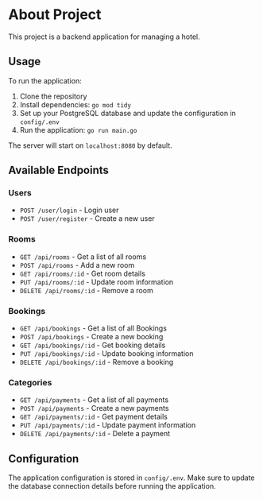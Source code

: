 # About Project

This project is a backend application for managing a hotel.

## Usage

To run the application:

1. Clone the repository
2. Install dependencies: `go mod tidy`
3. Set up your PostgreSQL database and update the configuration in `config/.env`
4. Run the application: `go run main.go`
   
The server will start on `localhost:8080` by default.

## Available Endpoints

### Users
- `POST /user/login` - Login user
- `POST /user/register` - Create a new user

### Rooms
- `GET /api/rooms` - Get a list of all rooms
- `POST /api/rooms` - Add a new room
- `GET /api/rooms/:id` - Get room details
- `PUT /api/rooms/:id` - Update room information
- `DELETE /api/rooms/:id` - Remove a room

### Bookings
- `GET /api/bookings` - Get a list of all Bookings
- `POST /api/bookings` - Create a new booking 
- `GET /api/bookings/:id` - Get booking details
- `PUT /api/bookings/:id` - Update booking information
- `DELETE /api/bookings/:id` - Remove a booking

### Categories
- `GET /api/payments` - Get a list of all payments
- `POST /api/payments` - Create a new payments
- `GET /api/payments/:id` - Get payment details
- `PUT /api/payments/:id` - Update payment information
- `DELETE /api/payments/:id` - Delete a payment
  
## Configuration

The application configuration is stored in `config/.env`. Make sure to update the database connection details before running the application.
